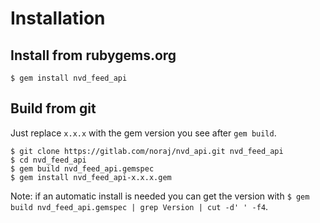 # Installation

## Install from rubygems.org

```
$ gem install nvd_feed_api
```

## Build from git

Just replace `x.x.x` with the gem version you see after `gem build`.

```
$ git clone https://gitlab.com/noraj/nvd_api.git nvd_feed_api
$ cd nvd_feed_api
$ gem build nvd_feed_api.gemspec
$ gem install nvd_feed_api-x.x.x.gem
```

Note: if an automatic install is needed you can get the version with `$ gem build nvd_feed_api.gemspec | grep Version | cut -d' ' -f4`.
